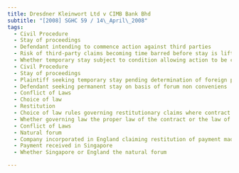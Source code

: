 ```yaml
---
title: Dresdner Kleinwort Ltd v CIMB Bank Bhd 
subtitle: "[2008] SGHC 59 / 14\_April\_2008"
tags:
  - Civil Procedure
  - Stay of proceedings
  - Defendant intending to commence action against third parties
  - Risk of third-party claims becoming time barred before stay is lifted
  - Whether temporary stay subject to condition allowing action to be commenced against third parties
  - Civil Procedure
  - Stay of proceedings
  - Plaintiff seeking temporary stay pending determination of foreign proceedings
  - Defendant seeking permanent stay on basis of forum non conveniens
  - Conflict of Laws
  - Choice of law
  - Restitution
  - Choice of law rules governing restitutionary claims where contract procured by fraud
  - Whether governing law the proper law of the contract or the law of the country where enrichment occurred
  - Conflict of Laws
  - Natural forum
  - Company incorporated in England claiming restitution of payment made under invalid agreement
  - Payment received in Singapore
  - Whether Singapore or England the natural forum

---
```


